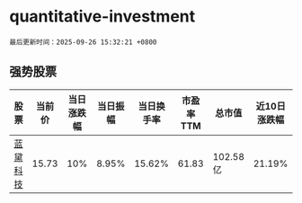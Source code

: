 # quantitative-investment

`最后更新时间：2025-09-26 15:32:21 +0800`

## 强势股票

|股票|当前价|当日涨跌幅|当日振幅|当日换手率|市盈率TTM|总市值|近10日涨跌幅|
|----|----|----|----|----|----|----|----|
|[蓝黛科技](https://xueqiu.com/S/SZ002765)|15.73|10%|8.95%|15.62%|61.83|102.58亿|21.19%|
